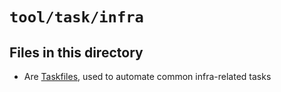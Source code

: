 <!-- File managed by repo-as-code, do not edit manually! -->
# `tool/task/infra`

## Files in this directory

- Are [Taskfiles](https://taskfile.dev), used to automate common infra-related tasks
